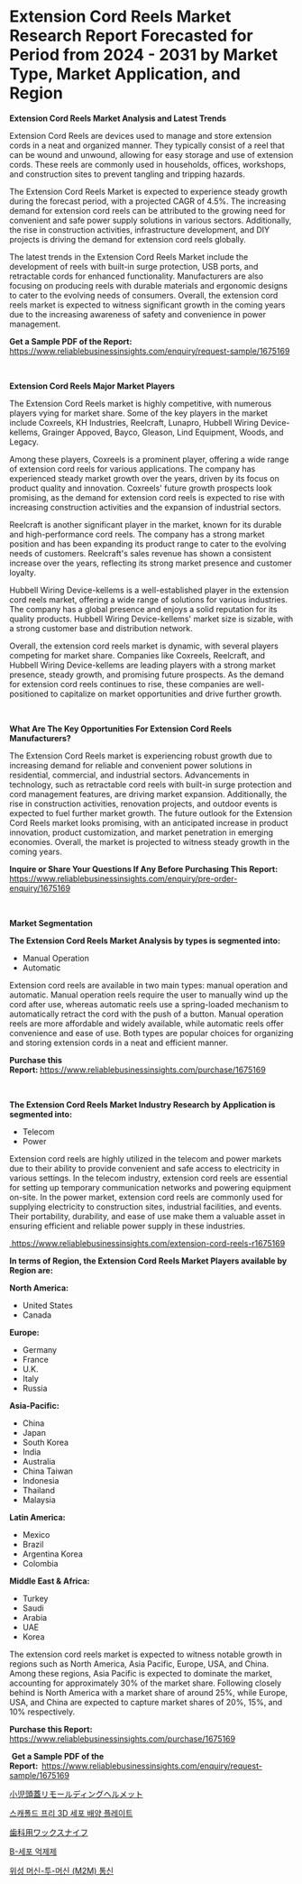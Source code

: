 <p><h1>Extension Cord Reels Market Research Report Forecasted for Period from 2024 -  2031 by Market Type, Market Application, and Region</h1></p><p><strong>Extension Cord Reels Market Analysis and Latest Trends</strong></p>
<p><p>Extension Cord Reels are devices used to manage and store extension cords in a neat and organized manner. They typically consist of a reel that can be wound and unwound, allowing for easy storage and use of extension cords. These reels are commonly used in households, offices, workshops, and construction sites to prevent tangling and tripping hazards.</p><p>The Extension Cord Reels Market is expected to experience steady growth during the forecast period, with a projected CAGR of 4.5%. The increasing demand for extension cord reels can be attributed to the growing need for convenient and safe power supply solutions in various sectors. Additionally, the rise in construction activities, infrastructure development, and DIY projects is driving the demand for extension cord reels globally.</p><p>The latest trends in the Extension Cord Reels Market include the development of reels with built-in surge protection, USB ports, and retractable cords for enhanced functionality. Manufacturers are also focusing on producing reels with durable materials and ergonomic designs to cater to the evolving needs of consumers. Overall, the extension cord reels market is expected to witness significant growth in the coming years due to the increasing awareness of safety and convenience in power management.</p></p>
<p><strong>Get a Sample PDF of the Report:&nbsp;</strong> <a href="https://www.reliablebusinessinsights.com/enquiry/request-sample/1675169">https://www.reliablebusinessinsights.com/enquiry/request-sample/1675169</a></p>
<p>&nbsp;</p>
<p><strong>Extension Cord Reels Major Market Players</strong></p>
<p><p>The Extension Cord Reels market is highly competitive, with numerous players vying for market share. Some of the key players in the market include Coxreels, KH Industries, Reelcraft, Lunapro, Hubbell Wiring Device-kellems, Grainger Appoved, Bayco, Gleason, Lind Equipment, Woods, and Legacy.</p><p>Among these players, Coxreels is a prominent player, offering a wide range of extension cord reels for various applications. The company has experienced steady market growth over the years, driven by its focus on product quality and innovation. Coxreels' future growth prospects look promising, as the demand for extension cord reels is expected to rise with increasing construction activities and the expansion of industrial sectors.</p><p>Reelcraft is another significant player in the market, known for its durable and high-performance cord reels. The company has a strong market position and has been expanding its product range to cater to the evolving needs of customers. Reelcraft's sales revenue has shown a consistent increase over the years, reflecting its strong market presence and customer loyalty.</p><p>Hubbell Wiring Device-kellems is a well-established player in the extension cord reels market, offering a wide range of solutions for various industries. The company has a global presence and enjoys a solid reputation for its quality products. Hubbell Wiring Device-kellems' market size is sizable, with a strong customer base and distribution network.</p><p>Overall, the extension cord reels market is dynamic, with several players competing for market share. Companies like Coxreels, Reelcraft, and Hubbell Wiring Device-kellems are leading players with a strong market presence, steady growth, and promising future prospects. As the demand for extension cord reels continues to rise, these companies are well-positioned to capitalize on market opportunities and drive further growth.</p></p>
<p>&nbsp;</p>
<p><strong>What Are The Key Opportunities For Extension Cord Reels Manufacturers?</strong></p>
<p><p>The Extension Cord Reels market is experiencing robust growth due to increasing demand for reliable and convenient power solutions in residential, commercial, and industrial sectors. Advancements in technology, such as retractable cord reels with built-in surge protection and cord management features, are driving market expansion. Additionally, the rise in construction activities, renovation projects, and outdoor events is expected to fuel further market growth. The future outlook for the Extension Cord Reels market looks promising, with an anticipated increase in product innovation, product customization, and market penetration in emerging economies. Overall, the market is projected to witness steady growth in the coming years.</p></p>
<p><strong>Inquire or Share Your Questions If Any Before Purchasing This Report:</strong> <a href="https://www.reliablebusinessinsights.com/enquiry/pre-order-enquiry/1675169">https://www.reliablebusinessinsights.com/enquiry/pre-order-enquiry/1675169</a></p>
<p>&nbsp;</p>
<p><strong>Market Segmentation</strong></p>
<p><strong>The Extension Cord Reels Market Analysis by types is segmented into:</strong></p>
<p><ul><li>Manual Operation</li><li>Automatic</li></ul></p>
<p><p>Extension cord reels are available in two main types: manual operation and automatic. Manual operation reels require the user to manually wind up the cord after use, whereas automatic reels use a spring-loaded mechanism to automatically retract the cord with the push of a button. Manual operation reels are more affordable and widely available, while automatic reels offer convenience and ease of use. Both types are popular choices for organizing and storing extension cords in a neat and efficient manner.</p></p>
<p><strong>Purchase this Report:&nbsp;</strong><a href="https://www.reliablebusinessinsights.com/purchase/1675169">https://www.reliablebusinessinsights.com/purchase/1675169</a></p>
<p>&nbsp;</p>
<p><strong>The Extension Cord Reels Market Industry Research by Application is segmented into:</strong></p>
<p><ul><li>Telecom</li><li>Power</li></ul></p>
<p><p>Extension cord reels are highly utilized in the telecom and power markets due to their ability to provide convenient and safe access to electricity in various settings. In the telecom industry, extension cord reels are essential for setting up temporary communication networks and powering equipment on-site. In the power market, extension cord reels are commonly used for supplying electricity to construction sites, industrial facilities, and events. Their portability, durability, and ease of use make them a valuable asset in ensuring efficient and reliable power supply in these industries.</p></p>
<p><a href="https://www.reliablebusinessinsights.com/extension-cord-reels-r1675169">&nbsp;https://www.reliablebusinessinsights.com/extension-cord-reels-r1675169</a></p>
<p><strong>In terms of Region, the Extension Cord Reels Market Players available by Region are:</strong></p>
<p>
    <p> <strong> North America: </strong>
        <ul>
            <li>United States</li>
            <li>Canada</li>
        </ul>
        </p> 
    <p> <strong> Europe: </strong>
        <ul>
            <li>Germany</li>
            <li>France</li>
            <li>U.K.</li>
            <li>Italy</li>
            <li>Russia</li>
        </ul>
        </p> 
    <p> <strong> Asia-Pacific: </strong>
        <ul>
            <li>China</li>
            <li>Japan</li>
            <li>South Korea</li>
            <li>India</li>
            <li>Australia</li>
            <li>China Taiwan</li>
            <li>Indonesia</li>
            <li>Thailand</li>
            <li>Malaysia</li>
        </ul>
        </p> 
    <p> <strong> Latin America: </strong>
        <ul>
            <li>Mexico</li>
            <li>Brazil</li>
            <li>Argentina Korea</li>
            <li>Colombia</li>
        </ul>
        </p> 
    <p> <strong> Middle East & Africa: </strong>
        <ul>
            <li>Turkey</li>
            <li>Saudi</li>
            <li>Arabia</li>
            <li>UAE</li>
            <li>Korea</li>
        </ul>
    </p>
    </p>
<p><p>The extension cord reels market is expected to witness notable growth in regions such as North America, Asia Pacific, Europe, USA, and China. Among these regions, Asia Pacific is expected to dominate the market, accounting for approximately 30% of the market share. Following closely behind is North America with a market share of around 25%, while Europe, USA, and China are expected to capture market shares of 20%, 15%, and 10% respectively.</p></p>
<p><strong>Purchase this Report: </strong><a href="https://www.reliablebusinessinsights.com/purchase/1675169">https://www.reliablebusinessinsights.com/purchase/1675169</a></p>
<p>&nbsp;<strong>Get a Sample PDF of the Report:&nbsp;&nbsp;</strong><a href="https://www.reliablebusinessinsights.com/enquiry/request-sample/1675169">https://www.reliablebusinessinsights.com/enquiry/request-sample/1675169</a></p>
<p><strong></strong></p>
<p><p><a href="https://medium.com/@kyaorris56456/%E5%B0%8F%E5%85%90%E9%A0%AD%E8%93%8B%E5%86%8D%E9%80%A0%E3%83%98%E3%83%AB%E3%83%A1%E3%83%83%E3%83%88%E5%B8%82%E5%A0%B4%E8%A6%8F%E6%A8%A1-%E5%B8%82%E5%A0%B4%E5%B1%95%E6%9C%9B%E3%81%A8%E5%B8%82%E5%A0%B4%E4%BA%88%E6%B8%AC-2024%E5%B9%B4%E3%81%8B%E3%82%892031%E5%B9%B4-bc09a79fe65d">小児頭蓋リモールディングヘルメット</a></p><p><a href="https://github.com/vs019sa3m8x/Market-Research-Report-List-2/blob/main/3762934101367.md">스캐폴드 프리 3D 세포 배양 플레이트</a></p><p><a href="https://github.com/hilmi-2a/Market-Research-Report-List-1/blob/main/6408260107262.md">歯科用ワックスナイフ</a></p><p><a href="https://medium.com/@staceyhilll80/b-%EC%84%B8%ED%8F%AC-%EC%96%B5%EC%A0%9C%EC%A0%9C-%EC%8B%9C%EC%9E%A5-%EA%B7%9C%EB%AA%A8-%EB%B0%8F-%EC%8B%9C%EC%9E%A5-%EB%8F%99%ED%96%A5-%EC%99%84%EC%A0%84%ED%95%9C-%EC%82%B0%EC%97%85-%EA%B0%9C%EC%9A%94-2024%EB%85%84%EB%B6%80%ED%84%B0-2031%EB%85%84%EA%B9%8C%EC%A7%80-e6f36d1b6243">B-세포 억제제</a></p><p><a href="https://github.com/lzrvbyqzftro57/Market-Research-Report-List-2/blob/main/5257836101366.md">위성 머신-투-머신 (M2M) 통신</a></p></p>
